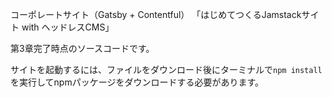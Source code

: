  コーポレートサイト（Gatsby + Contentful）
「はじめてつくるJamstackサイト with ヘッドレスCMS」

第3章完了時点のソースコードです。

サイトを起動するには、ファイルをダウンロード後にターミナルで`npm install`を実行してnpmパッケージをダウンロードする必要があります。
